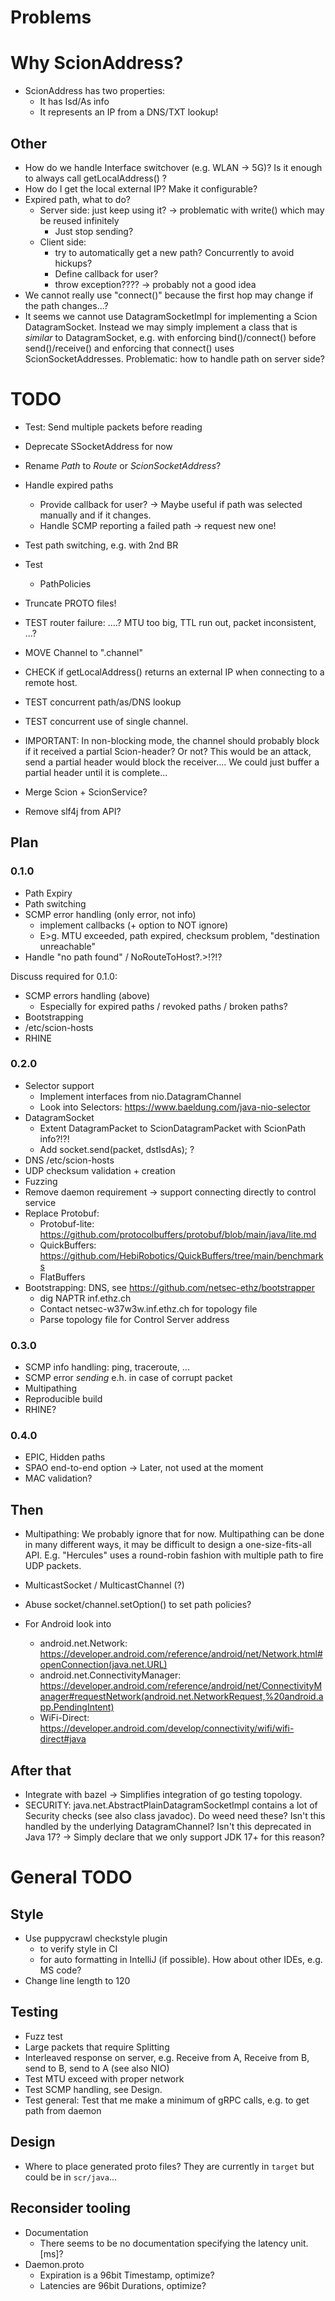 # Problems

# Why ScionAddress?
- ScionAddress has two properties:
  - It has Isd/As info
  - It represents an IP from a DNS/TXT lookup!


## Other

- How do we handle Interface switchover (e.g. WLAN -> 5G)?
  Is it enough to always call getLocalAddress() ?
- How do I get the local external IP? Make it configurable?
- Expired path, what to do?
  - Server side: just keep using it? -> problematic with write() which may be reused infinitely
    - Just stop sending? 
  - Client side: 
    - try to automatically get a new path? Concurrently to avoid hickups?
    - Define callback for user?
    - throw exception????  -> probably not a good idea
- We cannot really use "connect()" because the first hop may change if the path changes...? 
- It seems we cannot use DatagramSocketImpl for implementing a Scion DatagramSocket.
  Instead we may simply implement a class that is *similar* to DatagramSocket, e.g.
  with enforcing bind()/connect() before send()/receive() and enforcing that connect() uses
  ScionSocketAddresses. Problematic: how to handle path on server side?

# TODO
- Test: Send multiple packets before reading
- Deprecate SSocketAddress for now


- Rename *Path* to *Route* or *ScionSocketAddress*?
- Handle expired paths
  - Provide callback for user? -> Maybe useful if path was selected manually
    and if it changes.
  - Handle SCMP reporting a failed path -> request new one!
- Test path switching, e.g. with 2nd BR
- Test 
  - PathPolicies
- Truncate PROTO files! 
- TEST router failure: ....?  MTU too big, TTL run out, packet inconsistent, ...?
- MOVE Channel to ".channel"
- CHECK if getLocalAddress() returns an external IP when connecting to a remote host.
- TEST concurrent path/as/DNS lookup
- TEST concurrent use of single channel.
- IMPORTANT: In non-blocking mode, the channel should probably block if it received a partial Scion-header?
  Or not? This would be an attack, send a partial header would block the receiver....
  We could just buffer a partial header until it is complete... 
- Merge Scion + ScionService?
- Remove slf4j from API?

## Plan

### 0.1.0
- Path Expiry
- Path switching
- SCMP error handling (only error, not info)
  - implement callbacks (+ option to NOT ignore)
  - E>g. MTU exceeded, path expired, checksum problem, "destination unreachable"
- Handle "no path found" / NoRouteToHost?.>!?!?

Discuss required for 0.1.0:
- SCMP errors handling (above)
  - Especially for expired paths / revoked paths / broken paths?  
- Bootstrapping
- /etc/scion-hosts
- RHINE


### 0.2.0
- Selector support
  - Implement interfaces from nio.DatagramChannel
  - Look into Selectors:  https://www.baeldung.com/java-nio-selector
- DatagramSocket
  - Extent DatagramPacket to ScionDatagramPacket with ScionPath info?!?!
  - Add socket.send(packet, dstIsdAs); ?
- DNS /etc/scion-hosts
- UDP checksum validation + creation
- Fuzzing
- Remove daemon requirement -> support connecting directly to control service
- Replace Protobuf:
  - Protobuf-lite: https://github.com/protocolbuffers/protobuf/blob/main/java/lite.md
  - QuickBuffers: https://github.com/HebiRobotics/QuickBuffers/tree/main/benchmarks
  - FlatBuffers
- Bootstrapping: DNS, see https://github.com/netsec-ethz/bootstrapper
  - dig NAPTR inf.ethz.ch
  - Contact netsec-w37w3w.inf.ethz.ch for topology file
  - Parse topology file for Control Server address

### 0.3.0
- SCMP info handling: ping, traceroute, ...
- SCMP error _sending_ e.h. in case of corrupt packet
- Multipathing
- Reproducible build
- RHINE?

### 0.4.0
- EPIC, Hidden paths
- SPAO end-to-end option -> Later, not used at the moment
- MAC validation?



## Then

- Multipathing: We probably ignore that for now. Multipathing can be done in
  many different ways, it may be difficult to design a one-size-fits-all API.
  E.g. "Hercules" uses a round-robin fashion with multiple path to fire UDP packets. 
- MulticastSocket / MulticastChannel (?)
- Abuse socket/channel.setOption() to set path policies?

- For Android look into
  - android.net.Network: 
    https://developer.android.com/reference/android/net/Network.html#openConnection(java.net.URL)
  - android.net.ConnectivityManager: 
    https://developer.android.com/reference/android/net/ConnectivityManager#requestNetwork(android.net.NetworkRequest,%20android.app.PendingIntent)
  - WiFi-Direct: 
    https://developer.android.com/develop/connectivity/wifi/wifi-direct#java

## After that
- Integrate with bazel -> Simplifies integration of go testing topology.
- SECURITY: java.net.AbstractPlainDatagramSocketImpl contains a lot of 
  Security checks (see also class javadoc). Do weed need these? Isn't this
  handled by the underlying DatagramChannel? Isn't this deprecated in Java 17?
  -> Simply declare that we only support JDK 17+ for this reason?

# General TODO

## Style

- Use puppycrawl checkstyle plugin
  - to verify style in CI
  - for auto formatting in IntelliJ (if possible). How about other IDEs, e.g. MS code?
- Change line length to 120 


## Testing
- Fuzz test
- Large packets that require Splitting
- Interleaved response on server, e.g. Receive from A, Receive from B, send to B, send to A (see also NIO)
- Test MTU exceed with proper network
- Test SCMP handling, see Design.
- Test general: Test that me make a minimum of gRPC calls, e.g. to get path from daemon 


## Design
- Where to place generated proto files? They are currently in `target` but could be in `scr/java`...


## Reconsider tooling
- Documentation
  - There seems to be no documentation specifying the latency unit. [ms]?
- Daemon.proto
  - Expiration is a 96bit Timestamp, optimize?
  - Latencies are 96bit Durations, optimize?
 